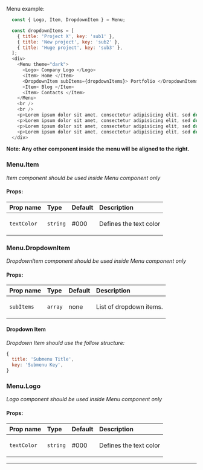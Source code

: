 Menu example:

```js
  const { Logo, Item, DropdownItem } = Menu;

  const dropdownItems = [
    { title: 'Project X', key: 'sub1' },
    { title: 'New project', key: 'sub2' },
    { title: 'Huge project', key: 'sub3' },
  ];
  <div>
    <Menu theme="dark">
      <Logo> Company Logo </Logo>
      <Item> Home </Item>
      <DropdownItem subItems={dropdownItems}> Portfolio </DropdownItem>
      <Item> Blog </Item>
      <Item> Contacts </Item>
    </Menu>
    <br />
    <br />
    <p>Lorem ipsum dolor sit amet, consectetur adipisicing elit, sed do eiusmod tempor incididunt ut labore et dolore magna aliqua. Ut enim ad minim veniam, quis nostrud exercitation ullamco laboris nisi ut aliquip ex ea commodo consequat. Duis aute irure dolor in reprehenderit in voluptate velit esse cillum dolore eu fugiat nulla pariatur. Excepteur sint occaecat cupidatat non proident, sunt in culpa qui officia deserunt mollit anim id est laborum.</p>
    <p>Lorem ipsum dolor sit amet, consectetur adipisicing elit, sed do eiusmod tempor incididunt ut labore et dolore magna aliqua. Ut enim ad minim veniam, quis nostrud exercitation ullamco laboris nisi ut aliquip ex ea commodo consequat. Duis aute irure dolor in reprehenderit in voluptate velit esse cillum dolore eu fugiat nulla pariatur. Excepteur sint occaecat cupidatat non proident, sunt in culpa qui officia deserunt mollit anim id est laborum.</p>
    <p>Lorem ipsum dolor sit amet, consectetur adipisicing elit, sed do eiusmod tempor incididunt ut labore et dolore magna aliqua. Ut enim ad minim veniam, quis nostrud exercitation ullamco laboris nisi ut aliquip ex ea commodo consequat. Duis aute irure dolor in reprehenderit in voluptate velit esse cillum dolore eu fugiat nulla pariatur. Excepteur sint occaecat cupidatat non proident, sunt in culpa qui officia deserunt mollit anim id est laborum.</p>
    <p>Lorem ipsum dolor sit amet, consectetur adipisicing elit, sed do eiusmod tempor incididunt ut labore et dolore magna aliqua. Ut enim ad minim veniam, quis nostrud exercitation ullamco laboris nisi ut aliquip ex ea commodo consequat. Duis aute irure dolor in reprehenderit in voluptate velit esse cillum dolore eu fugiat nulla pariatur. Excepteur sint occaecat cupidatat non proident, sunt in culpa qui officia deserunt mollit anim id est laborum.</p>
  </div>
```

**Note: Any other component inside the menu will be aligned to the right.**

### Menu.Item
*Item component should be used inside Menu component only*

#### Props:

| Prop name       | Type           | Default       | Description                                       |
| :------------- | :------------- | :------------ | :------------------------------------------------- |
| <span class="rsg--name-37">`textColor`</span> | <span class="rsg--type-39">`string`</span> | #000 | <p class="rsg--para-40">Defines the text color</p> |

### Menu.DropdownItem
*DropdownItem component should be used inside Menu component only*

#### Props:

| Prop name       | Type           | Default       | Description                                        |
| :------------- | :------------- | :------------ | :------------------------------------------------- |
| <span class="rsg--name-37">`subItems`</span>      | <span class="rsg--type-39">`array`</span>          | none         | <p class="rsg--para-40">List of dropdown items.</p>   |

#### Dropdown Item

*Dropdown Item should use the follow structure:*

```js static
{
  title: 'Submenu Title',
  key: 'Submenu Key',
}
```

### Menu.Logo
*Logo component should be used inside Menu component only*

#### Props:

| Prop name       | Type           | Default       | Description                                        |
| :------------- | :------------- | :------------ | :------------------------------------------------- |
| <span class="rsg--name-37">`textColor`</span>      | <span class="rsg--type-39">`string`</span>          | #000         | <p class="rsg--para-40">Defines the text color</p>   |

---